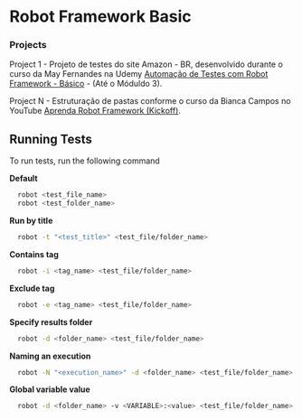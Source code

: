 # Robot Framework Basic

### Projects

Project 1 - Projeto de testes do site Amazon - BR, desenvolvido durante o curso da May Fernandes na Udemy [Automação de Testes com Robot Framework - Básico](https://www.udemy.com/course/automacao-de-testes-com-robot-framework-basico/) - (Até o Móduldo 3).

Project N - Estruturação de pastas conforme o curso da Bianca Campos no YouTube [Aprenda Robot Framework (Kickoff)](https://youtu.be/cQbP3qsHnI0?si=IjGQ9qvfYBKeNr3_).

## Running Tests

To run tests, run the following command

**Default**

```bash
  robot <test_file_name>
  robot <test_folder_name>
```

**Run by title**

```bash
  robot -t "<test_title>" <test_file/folder_name>
```

**Contains tag**

```bash
  robot -i <tag_name> <test_file/folder_name>
```

**Exclude tag**

```bash
  robot -e <tag_name> <test_file/folder_name>
```

**Specify results folder**

```bash
  robot -d <folder_name> <test_file/folder_name>
```

**Naming an execution**

```bash
  robot -N "<execution_name>" -d <folder_name> <test_file/folder_name>
```

**Global variable value**

```bash
  robot -d <folder_name> -v <VARIABLE>:<value> <test_file/folder_name>

```
